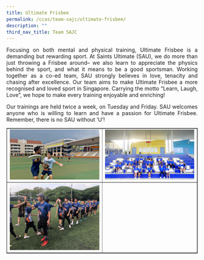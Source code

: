 ```yaml
---
title: Ultimate Frisbee
permalink: /ccas/team-sajc/ultimate-frisbee/
description: ""
third_nav_title: Team SAJC
---
```

<p align="justify">Focusing on both mental and physical training, Ultimate Frisbee is a demanding but rewarding sport. At Saints Ultimate (SAU), we do more than just throwing a Frisbee around&ndash; we also learn to appreciate the physics behind the sport, and what it means to be a good sportsman. Working together as a co-ed team, SAU strongly believes in love, tenacity and chasing after excellence. Our team aims to make Ultimate Frisbee a more recognised and loved sport in Singapore. Carrying the motto &ldquo;Learn, Laugh, Love&rdquo;, we hope to make every training enjoyable and enriching!</p>
<p align="justify">Our trainings are held twice a week, on Tuesday and Friday. SAU welcomes anyone who is willing to learn and have a passion for Ultimate Frisbee. Remember, there is no SAU without &lsquo;U&rsquo;!</p>
<table style="border-collapse: collapse; width: 100%;" border="1">
<tbody>
<tr>
<td style="width: 50%;"><img src="/images/uf1.jpg"></td>
<td style="width: 50%;"><img src="/images/uf2.jpg"></td>
</tr>
<tr>
<td style="width: 50%;"><img src="/images/uf3.jpg"></td>
<td style="width: 50%;">&nbsp;</td>
</tr>
</tbody>
</table>